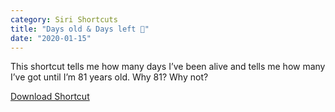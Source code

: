 ```yaml
---
category: Siri Shortcuts
title: "Days old & Days left 🚨"
date: "2020-01-15"
---
```


This shortcut tells me how many days I’ve been alive and tells me how many I’ve got until I’m 81 years old. Why 81? Why not?

<a class="btn btn-outline-dark" href="https://www.icloud.com/shortcuts/b731788e828f41378b7f55498bdb954f" target="_blank" rel="nofollow noopener noreferrer">Download Shortcut</a>